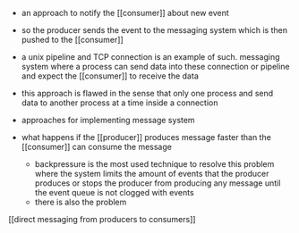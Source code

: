 - an approach to notify the [[consumer]] about new event 
- so the producer sends the event to the messaging system which is then pushed to the [[consumer]]
- a unix pipeline and TCP connection is an example of such. messaging system where a process can send data into these connection or pipeline and expect the [[consumer]] to receive the data 
- this approach is flawed in the sense that only one process and send data to another process at a time inside a connection

- approaches for implementing message system
- what happens if the [[producer]] produces message faster than the [[consumer]] can consume the message
	- backpressure is the most used technique to resolve this problem where the system limits the amount of events that the producer produces or stops the producer from producing any message until the event queue is not clogged with events
	- there is also the problem 


[[direct messaging from producers to consumers]]